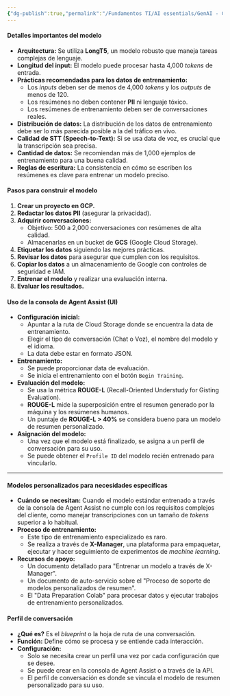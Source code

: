 ```yaml
---
{"dg-publish":true,"permalink":"/Fundamentos TI/AI essentials/GenAI - CCAI/Improve Agent Productivity using LLMs/Agent Summarization (Custom)/04 Building a Custom Model/"}
---
```


#### **Detalles importantes del modelo**

- **Arquitectura:** Se utiliza **LongT5**, un modelo robusto que maneja tareas complejas de lenguaje.
- **Longitud del input:** El modelo puede procesar hasta 4,000 _tokens_ de entrada.
- **Prácticas recomendadas para los datos de entrenamiento:**
    - Los _inputs_ deben ser de menos de 4,000 _tokens_ y los _outputs_ de menos de 120.
    - Los resúmenes no deben contener **PII** ni lenguaje tóxico.
    - Los resúmenes de entrenamiento deben ser de conversaciones reales.
- **Distribución de datos:** La distribución de los datos de entrenamiento debe ser lo más parecida posible a la del tráfico en vivo.
- **Calidad de STT (Speech-to-Text):** Si se usa data de voz, es crucial que la transcripción sea precisa.
- **Cantidad de datos:** Se recomiendan más de 1,000 ejemplos de entrenamiento para una buena calidad.
- **Reglas de escritura:** La consistencia en cómo se escriben los resúmenes es clave para entrenar un modelo preciso.

#### **Pasos para construir el modelo**

1. **Crear un proyecto en GCP.**
2. **Redactar los datos PII** (asegurar la privacidad).
3. **Adquirir conversaciones:**
    - Objetivo: 500 a 2,000 conversaciones con resúmenes de alta calidad.
    - Almacenarlas en un bucket de **GCS** (Google Cloud Storage).
4. **Etiquetar los datos** siguiendo las mejores prácticas.
5. **Revisar los datos** para asegurar que cumplen con los requisitos.
6. **Copiar los datos** a un almacenamiento de Google con controles de seguridad e IAM.
7. **Entrenar el modelo** y realizar una evaluación interna.
8. **Evaluar los resultados.**

#### **Uso de la consola de Agent Assist (UI)**

- **Configuración inicial:**
    - Apuntar a la ruta de Cloud Storage donde se encuentra la data de entrenamiento.
    - Elegir el tipo de conversación (Chat o Voz), el nombre del modelo y el idioma.
    - La data debe estar en formato JSON.
- **Entrenamiento:**
    - Se puede proporcionar data de evaluación.
    - Se inicia el entrenamiento con el botón `Begin Training`.
- **Evaluación del modelo:**
    - Se usa la métrica **ROUGE-L** (Recall-Oriented Understudy for Gisting Evaluation).
    - **ROUGE-L** mide la superposición entre el resumen generado por la máquina y los resúmenes humanos.
    - Un puntaje de **ROUGE-L > 40%** se considera bueno para un modelo de resumen personalizado.
- **Asignación del modelo:**
    - Una vez que el modelo está finalizado, se asigna a un perfil de conversación para su uso.
    - Se puede obtener el `Profile ID` del modelo recién entrenado para vincularlo.

---

#### **Modelos personalizados para necesidades específicas**

- **Cuándo se necesitan:** Cuando el modelo estándar entrenado a través de la consola de Agent Assist no cumple con los requisitos complejos del cliente, como manejar transcripciones con un tamaño de _tokens_ superior a lo habitual.
- **Proceso de entrenamiento:**
    - Este tipo de entrenamiento especializado es raro.
    - Se realiza a través de **X-Manager**, una plataforma para empaquetar, ejecutar y hacer seguimiento de experimentos de _machine learning_.
- **Recursos de apoyo:**
    - Un documento detallado para "Entrenar un modelo a través de X-Manager".
    - Un documento de auto-servicio sobre el "Proceso de soporte de modelos personalizados de resumen".
    - El "Data Preparation Colab" para procesar datos y ejecutar trabajos de entrenamiento personalizados.

#### **Perfil de conversación**

- **¿Qué es?** Es el _blueprint_ o la hoja de ruta de una conversación.
- **Función:** Define cómo se procesa y se entiende cada interacción.
- **Configuración:**
    - Solo se necesita crear un perfil una vez por cada configuración que se desee.
    - Se puede crear en la consola de Agent Assist o a través de la API.
    - El perfil de conversación es donde se vincula el modelo de resumen personalizado para su uso.

